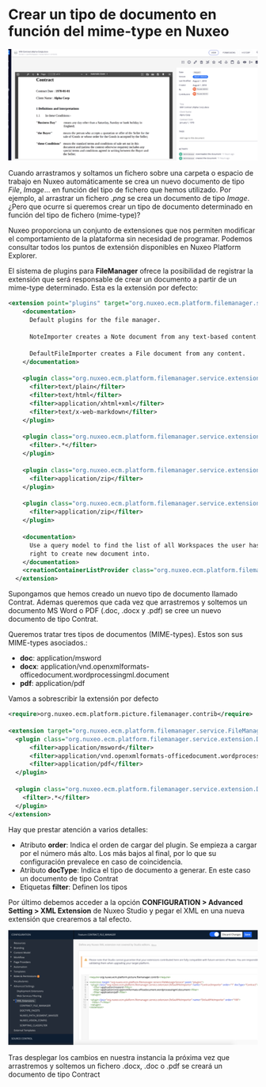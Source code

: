 # Crear un tipo de documento en función del mime-type en Nuxeo

![Crear un tipo de documento en función del mime-type en Nuxeo](images/nuxeo-contract-custom-doc-type-570x255.png "Crear un tipo de documento en función del mime-type en Nuxeo")

Cuando arrastramos y soltamos un fichero sobre una carpeta o espacio de trabajo en Nuxeo automáticamente se crea un nuevo documento de tipo *File*, *Image*… en función del tipo de fichero que hemos utilizado. Por ejemplo, al arrastrar un fichero *.png* se crea un documento de tipo *Image*. ¿Pero que ocurre si queremos crear un tipo de documento determinado en función del tipo de fichero (mime-type)?

Nuxeo proporciona un conjunto de extensiones que nos permiten modificar el comportamiento de la plataforma sin necesidad de programar. Podemos consultar todos los puntos de extensión disponibles en Nuxeo Platform Explorer.

El sistema de plugins para **FileManager** ofrece la posibilidad de registrar la extensión que será responsable de crear un documento a partir de un mime-type determinado. Esta es la extensión por defecto:

```xml
<extension point="plugins" target="org.nuxeo.ecm.platform.filemanager.service.FileManagerService">
    <documentation>
      Default plugins for the file manager.

      NoteImporter creates a Note document from any text-based content.

      DefaultFileImporter creates a File document from any content.
    </documentation>

    <plugin class="org.nuxeo.ecm.platform.filemanager.service.extension.NoteImporter" name="NoteImporter" order="10">
      <filter>text/plain</filter>
      <filter>text/html</filter>
      <filter>application/xhtml+xml</filter>
      <filter>text/x-web-markdown</filter>
    </plugin>

    <plugin class="org.nuxeo.ecm.platform.filemanager.service.extension.DefaultFileImporter" name="DefaultFileImporter" order="100">
      <filter>.*</filter>
    </plugin>

    <plugin class="org.nuxeo.ecm.platform.filemanager.service.extension.ExportedZipImporter" name="ExportedArchivePlugin" order="10">
      <filter>application/zip</filter>
    </plugin>

    <plugin class="org.nuxeo.ecm.platform.filemanager.service.extension.CSVZipImporter" name="CSVArchivePlugin" order="11">
      <filter>application/zip</filter>
    </plugin>

    <documentation>
      Use a query model to find the list of all Workspaces the user has the
      right to create new document into.
    </documentation>
    <creationContainerListProvider class="org.nuxeo.ecm.platform.filemanager.service.extension.DefaultCreationContainerListProvider" name="defaultCreationContainerListProvider"/>
  </extension>
```

Supongamos que hemos creado un nuevo tipo de documento llamado Contrat. Ademas queremos que cada vez que arrastremos y soltemos un documento MS Word o PDF (.doc, .docx y .pdf) se cree un nuevo documento de tipo Contrat.

Queremos tratar tres tipos de documentos (MIME-types). Estos son sus MIME-types asociados.:

   - **doc**: application/msword
   - **docx**: application/vnd.openxmlformats-officedocument.wordprocessingml.document
   - **pdf**: application/pdf

Vamos a sobrescribir la extensión por defecto

```xml 
<require>org.nuxeo.ecm.platform.picture.filemanager.contrib</require>

<extension target="org.nuxeo.ecm.platform.filemanager.service.FileManagerService" point="plugins">
  <plugin class="org.nuxeo.ecm.platform.filemanager.service.extension.DefaultFileImporter" name="ContractImporter" order="1" docType="Contract">        
      <filter>application/msword</filter>    
      <filter>application/vnd.openxmlformats-officedocument.wordprocessingml.document</filter>        
      <filter>application/pdf</filter>            
  </plugin>  
  
  <plugin class="org.nuxeo.ecm.platform.filemanager.service.extension.DefaultFileImporter" name="DefaultFileImporter" order="100">
    <filter>.*</filter>
  </plugin>    
</extension>
```
Hay que prestar atención  a varios detalles:

   - Atributo **order**: Indica el orden de cargar del plugin. Se empieza a cargar por el número más alto. Los más bajos al final, por lo que su configuración prevalece en caso de coincidencia.
   - Atributo **docType**: Indica el tipo de documento a generar. En este caso un documento de tipo Contrat
   - Etiquetas **filter**: Definen los tipos
   
Por último debemos acceder a la opción **CONFIGURATION > Advanced Setting > XML Extension** de Nuxeo Studio y pegar el XML en una nueva extensión que crearemos a tal efecto.

![Nuxeo: Advanced setting: XML Extension](images/nuxeo-advanced-setting-xml-extension-1200x555.png "Nuxeo: Advanced setting: XML Extension")

Tras desplegar los cambios en nuestra instancia la próxima vez que arrastremos  y soltemos un fichero .docx, .doc o .pdf se creará un documento de tipo Contract



